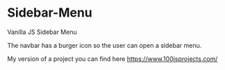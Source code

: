 # Sidebar-Menu
Vanilla JS Sidebar Menu

The navbar has a burger icon so the user can open a sidebar menu. 

My version of a project you can find here https://www.100jsprojects.com/
